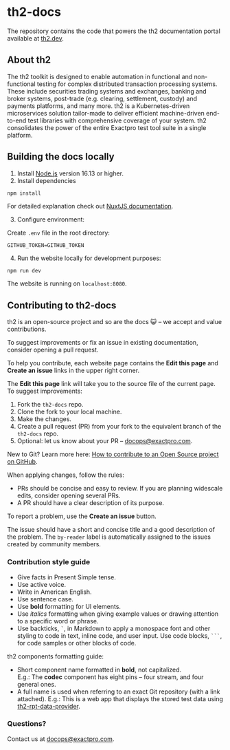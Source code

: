 # th2-docs
The repository contains the code that powers the th2 documentation portal available at [th2.dev](https://th2.dev/).
## About th2

The th2 toolkit is designed to enable automation in functional and non-functional testing for complex distributed transaction processing systems. These include securities trading systems and exchanges, banking and broker systems, post-trade (e.g. clearing, settlement, custody) and payments platforms, and many more. th2 is a Kubernetes-driven microservices solution tailor-made to deliver efficient machine-driven end-to-end test libraries with comprehensive coverage of your system. th2 consolidates the power of the entire Exactpro test tool suite in a single platform.

## Building the docs locally

1) Install [Node.js](https://nodejs.org/en/) version 16.13 or higher.
2) Install dependencies
```bash
npm install
```
For detailed explanation check out [NuxtJS documentation](https://nuxtjs.org/docs/).

3) Configure environment:

Create `.env` file in the root directory:

```dotenv
GITHUB_TOKEN=GITHUB_TOKEN
```
4) Run the website locally for development purposes:

```shell
npm run dev
```
The website is running on `localhost:8080`.

## Contributing to th2-docs

th2 is an open-source project and so are the docs 😺 – we accept and value contributions. 

To suggest improvements or fix an issue in existing documentation, consider opening a pull request.

To help you contribute, each website page contains the **Edit this page** and **Create an issue** links in the upper right corner.

The **Edit this page** link will take you to the source file of the current page. To suggest improvements: 

1. Fork the `th2-docs` repo.
2. Clone the fork to your local machine.
3. Make the changes.
4. Create a pull request (PR) from your fork to the equivalent branch of the `th2-docs` repo.
5. Optional: let us know about your PR – [docops@exactpro.com](mailto:docops@exactpro.com).

New to Git? Learn more here: [How to contribute to an Open Source project on GitHub](https://app.egghead.io/playlists/how-to-contribute-to-an-open-source-project-on-github). 

When applying changes, follow the rules:

- PRs should be concise and easy to review. If you are planning widescale edits, consider opening several PRs.
- A PR should have a clear description of its purpose.

To report a problem, use the **Create an issue** button. 

The issue should have a short and concise title and a good description of the problem. The `by-reader` label is automatically assigned to the issues created by community members.  

### Contribution style guide

- Give facts in Present Simple tense.
- Use active voice.
- Write in American English.
- Use sentence case. 
- Use **bold** formatting for UI elements. 
- Use *italics* formatting when giving example values or drawing attention to a specific word or phrase.
- Use backticks, `` ` ``, in Markdown to apply a monospace font and other styling to code in text, inline code, and user input. Use code blocks, `` ``` ``, for code samples or other blocks of code.

th2 components formatting guide:
- Short component name formatted in **bold**, not capitalized.  
  E.g.: The **codec** component has eight pins – four stream, and four general ones.
- A full name is used when referring to an exact Git repository (with a link attached).
E.g.: This is a web app that displays the stored test data using [th2-rpt-data-provider](https://github.com/th2-net/th2-rpt-data-provider). 

### Questions?
Contact us at [docops@exactpro.com](mailto:docops@exactpro.com).